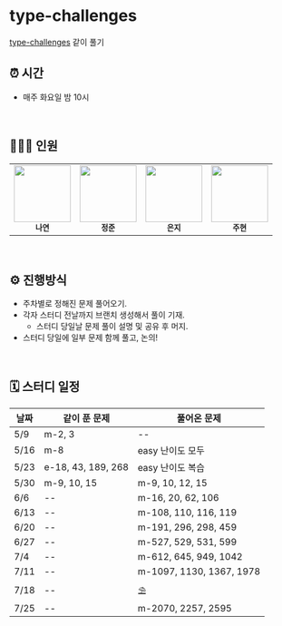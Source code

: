 # type-challenges

[type-challenges](https://github.com/type-challenges/type-challenges) 같이 풀기


## ⏰ 시간

- 매주 화요일 밤 10시

<br/>

## 💁🏻‍♂️ 인원

<table>
  <tr>
    <td align="center">
      <a href="https://github.com/Nayeon97">
        <img src="https://avatars.githubusercontent.com/Nayeon97" width="100px;" alt="" /><br/>
      </a>
      <sub>
        <b>나연</b>
      </sub>
    </td>
    <td align="center">
      <a href="https://github.com/Jeong-jj">
        <img src="https://avatars.githubusercontent.com/Jeong-jj" width="100px;" alt="" /><br/>
      </a>
        <sub>
          <b>정준</b>
        </sub>
    </td>
    <td align="center">
      <a href="https://github.com/y00eunji">
        <img src="https://avatars.githubusercontent.com/y00eunji" width="100px;" alt="" /><br/>
      </a>
        <sub>
          <b>은지</b>
        </sub>
    </td>
    <td align="center">
      <a href="https://github.com/userJu">
        <img src="https://avatars.githubusercontent.com/userJu" width="100px;" alt="" /><br/>
      </a>
        <sub>
          <b>주현</b>
        </sub>
    </td>
  </tr>
</table>

<br/>

## ⚙️ 진행방식

- 주차별로 정해진 문제 풀어오기.
- 각자 스터디 전날까지 브랜치 생성해서 풀이 기재.  
  - 스터디 당일날 문제 풀이 설명 및 공유 후 머지.
- 스터디 당일에 일부 문제 함께 풀고, 논의!   

<br/>

## 🗓 스터디 일정
| 날짜  | 같이 푼 문제   | 풀어온 문제   |
| --------| -------- |-------- |
|  5/9   | m-2, 3 |-- | 
|  5/16   | m-8 | easy 난이도 모두 | 
|  5/23   | e-18, 43, 189, 268 | easy 난이도 복습 | 
|  5/30   | m-9, 10, 15 | m-9, 10, 12, 15 | 
|  6/6   | -- | m-16, 20, 62, 106 | 
|  6/13   | -- | m-108, 110, 116, 119 | 
|  6/20   | -- | m-191, 296, 298, 459 | 
|  6/27  | -- | m-527, 529, 531, 599 | 
|  7/4   | -- | m-612, 645, 949, 1042 | 
|  7/11   | -- | m-1097, 1130, 1367, 1978 | 
|  7/18   | -- |⛱ | 
|  7/25   | -- | m-2070, 2257, 2595 | 


